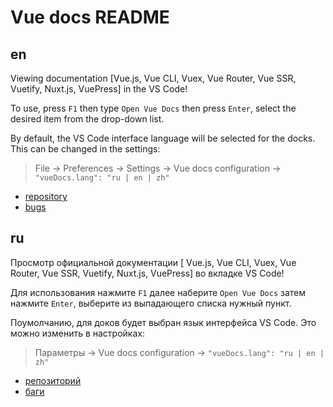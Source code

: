 # Vue docs README

## en

Viewing documentation [Vue.js, Vue CLI, Vuex, Vue Router, Vue SSR, Vuetify, Nuxt.js, VuePress] in the VS Code!

To use, press `F1` then type `Open Vue Docs` then press `Enter`, select the desired item from the drop-down list.

By default, the VS Code interface language will be selected for the docks. This can be changed in the settings:

> File -> Preferences -> Settings -> Vue docs configuration ->
> ` "vueDocs.lang": "ru | en | zh" `

+ [repository](https://github.com/Titiaiev/vscode-vue-docs)
+ [bugs](https://github.com/Titiaiev/vscode-vue-docs/issues)

## ru

Просмотр официальной документации [ Vue.js, Vue CLI, Vuex, Vue Router, Vue SSR, Vuetify, Nuxt.js, VuePress] во вкладке VS Code!

Для использования нажмите `F1` далее наберите `Open Vue Docs` затем нажмите `Enter`, выберите из выпадающего списка нужный пункт.

Поумолчанию, для доков будет выбран язык интерфейса VS Code. Это можно изменить в настройках:

> Параметры -> Vue docs configuration ->
> ` "vueDocs.lang": "ru | en | zh" `

+ [репозиторий](https://github.com/Titiaiev/vscode-vue-docs)
+ [баги](https://github.com/Titiaiev/vscode-vue-docs/issues)

